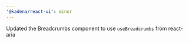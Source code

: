 ```yaml
---
'@kadena/react-ui': minor
---
```


Updated the Breadcrumbs component to use `useBreadcrumbs` from react-aria
